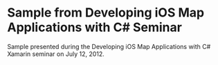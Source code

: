 Sample from Developing iOS Map Applications with C# Seminar
===========================================================

Sample presented during the Developing iOS Map Applications with C# Xamarin seminar on July 12, 2012.